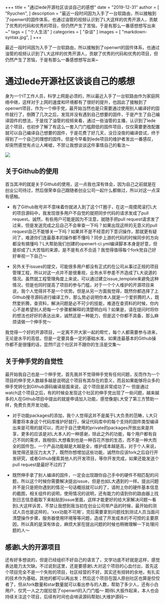 +++
title = "通过lede开源社区谈谈自己的感想"
date = "2019-12-31"
author = [
    "Ryuchen",
]
description = "最近一段时间因为入手了一台软路由，所以接触到了openwrt的固件体系，也通过油管的视频认识到了L大这样的优秀开源人，贡献了优秀的代码和优秀的项目，但仍然产生了苦恼，于是有那么一番感想想写出来~"
tags = [
    "个人生活"
]
categories = [
    "杂谈"
]
images = [
    "markdown-syntax.jpg",
]
+++

最近一段时间因为入手了一台软路由，所以接触到了openwrt的固件体系，也通过油管的视频认识到了L大这样的优秀开源人，贡献了优秀的代码和优秀的项目，但仍然产生了苦恼，于是有那么一番感想想写出来~
<!--more-->


# 通过lede开源社区谈谈自己的感想

身为一个IT工作人员，科学上网是必须的，所以最近入手了一台软路由作为家庭网络中继，这样对于上网的速度和环境都有了很好的提升，也因此了接触到了openwrt项目，作为一个伸手党，最开始当然也是只需要通过使用别人编译好的固件就行了，倒腾了几次之后，发现并没有遇到自己想要的固件，于是产生了自己编译固件的想法，于是找了油管的视频来看，通过一些油管的主播，认识到了lede这个项目，也初步了解了有这么一套入门门槛颇低的固件项目，仅仅需要更改配置就可以自己编译自己想要的固件，于是花费了好几天，没日没夜的编译尝试，终于得到了一个自己的理想的固件。但是今早看到lede项目的维护者发出一番感叹，却突然感觉有点让人唏嘘，不禁让我想谈谈这件事情自己的看法～

![](/media/15777766639312.jpg)

## 关于Github的使用

首当其冲的就是关于Github的使用，这一点我也深有体会，因为自己之前就是在创业公司待过，然后很荣幸自己跟随者创业公司一起什么都做过，所以对这一点深有感触。

* 有了Github账号并不意味着你就进入到了这个IT圈子，在这一周摸爬滚打L大的项目源码中，我发现很多用户不自觉的就把同步代码的请求发成了pull request。诚然，有些用户可能是因为不注意，就随手把pull request请求发了过来，但是发送完成之后自己不会审查一下吗？如果出现这样的无意义的pull request自己不能够关一下吗？如果并不是不经意的下意识操作，那就更有疑问了，难道你们连最基本的操作都不懂吗？同步上游的代码的时候同步的方向都没有搞懂吗？L大帮助我们创建的openwrt-ci.yml编译脚本本身是好意，但是却成了L大苦恼的来源，是不是有点不合适？我觉得值得每个fork党自己好好审视一下自己～

* 另外关于issues的提交，可能很多用户都没有正式的在公司从事过正规的项目管理工程，所以对这一点并不是很重视，业务水平参差不齐造成了L大说道的情况。虽然就工程管理角度上来说，可以通过建立issue_template来避免这种情况，但是也同时提高了项目的参与门槛，对于一个个人维护的开源项目来说，我个人觉得并不是一个优势。但是从另一方面我觉得，既然你都选择了上Github搜寻源码进行编译工作，那么势必说明你本人就是一个爱折腾的人，既然爱折腾，查资料，解决问题是必不可少的技能，难道在查资料的时候，你内心不是希望别人把每一个步骤都解释的清楚明白吗？如果是，请在提问时将你的想法也好好的表达出来，诚然这是一种能力，但是这个你都不具备，那么麻烦请做一个伸手党～

我觉得一个好的开源项目，一定离不开大家一起的帮忙，每个人都需要参与进来，无论是水平的高低，但是一定要具备一定的基础水准，如果连最基本的Github操作都不是很懂的话，显然IT这个社区并不跟你的生活是交集～

## 关于伸手党的自觉性

最开始我自己也是一个伸手党，首先我并不觉得伸手党有任何问题，反而作为一个项目的伸手党人数越多越是说明这个项目有其存在的意义，而且如果能够将众多的伸手党转化到Github源码编译层面来说，这个项目是非常成功了～ 但是通过watch这个项目之后，有的时候会发现这个社区的伸手党出现了一些问题，越来越多的人在Github项目中提出的就是申请加入功能，感觉像是L大受了第三方赞助一样，免费负责开发功能。

* 对于功能packages的添加，我个人觉得这并不是属于L大负责的范畴，L大只需要将本身这个代码库维护好就行，保证代码库中的每个支持的固件类型编译出来是可用的就可以，而对于自己使用的private的packages开放出来是共享，更多的应该是对L大本人的一种感谢，除此之外的功能，每个用户都有自己不同的需求，我相信L大想看到也是一种百花齐放的生态，而不是一种大而全的固件包，一个产品功能越是大越是全，维护成本越是高，对于个人来说，我觉得还是压力太大了，既然你想增加这些功能，诚然你应该fork之后自行开发研究，或者Github搜索其他人的开发项目，等你开发完成，如果还能发送个pull request是最好不过的了

* 既然伸手拿了别人编译的固件，一定会出现跟你自己手中的硬件不相匹配的问题，所以这个时候你需要解决提出issue，但是也如L大遇到的一样。提出问题并不是只是把你遇到的情况一句话概括就可以的了，请附上你的硬件基本信息的截图，相关组件的说明，使用情况的说明，还有能力的请到你的路由器上找到日志信息截取下来粘贴到issue里面，这样才能更好的给大家解决问题～看到L大这样诉苦，不禁让我想到我当初在创业公司带产品的时候，最开始的测试人员也是这样的，‘xxx功能不可用’，完后需要拿到问题找到测试人员当面问清楚操作步骤，服务器使用环境等等问题，造成了开发成本的不可控的主要原因，所以真的是深有体会，麻烦大家在提出问题的时候也稍微理解一下处理问题的人～

## 感谢L大的开源项目

还有好多想说的，但是已经组织不好自己的语言了，文学功底不好就是这样，感觉表达能力太欠缺。不过说到这里，还是要感谢L大对这个项目的心血付出，首先这个项目完全不是一个失败的项目，社区经营的不好，其实还有扭转的余地，有扎实的技术作为基础，其他的都可以再出发；然后这个项目在国人原创社区也算是佼佼者了，但从fork数量和star数量就可以看出参与的人数，帮助了多少人，还有小白用户，仅凭一人之力就拉低了openwrt的入门门槛～ 期待L大振作起来，本人也会持续关注这个项目，后续有时间也会啃读源码帮助L大维护源码～